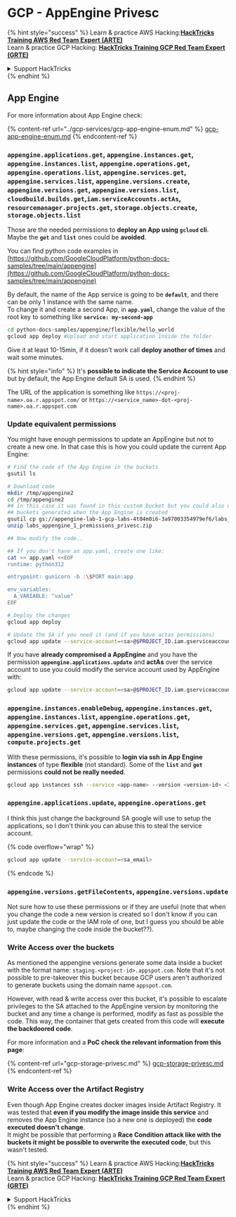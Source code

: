 # GCP - AppEngine Privesc

{% hint style="success" %}
Learn & practice AWS Hacking:<img src="../../../.gitbook/assets/image (1) (1) (1).png" alt="" data-size="line">[**HackTricks Training AWS Red Team Expert (ARTE)**](https://training.hacktricks.xyz/courses/arte)<img src="../../../.gitbook/assets/image (1) (1) (1).png" alt="" data-size="line">\
Learn & practice GCP Hacking: <img src="../../../.gitbook/assets/image (2).png" alt="" data-size="line">[**HackTricks Training GCP Red Team Expert (GRTE)**<img src="../../../.gitbook/assets/image (2).png" alt="" data-size="line">](https://training.hacktricks.xyz/courses/grte)

<details>

<summary>Support HackTricks</summary>

* Check the [**subscription plans**](https://github.com/sponsors/carlospolop)!
* **Join the** 💬 [**Discord group**](https://discord.gg/hRep4RUj7f) or the [**telegram group**](https://t.me/peass) or **follow** us on **Twitter** 🐦 [**@hacktricks\_live**](https://twitter.com/hacktricks_live)**.**
* **Share hacking tricks by submitting PRs to the** [**HackTricks**](https://github.com/carlospolop/hacktricks) and [**HackTricks Cloud**](https://github.com/carlospolop/hacktricks-cloud) github repos.

</details>
{% endhint %}

## App Engine

For more information about App Engine check:

{% content-ref url="../gcp-services/gcp-app-engine-enum.md" %}
[gcp-app-engine-enum.md](../gcp-services/gcp-app-engine-enum.md)
{% endcontent-ref %}

### `appengine.applications.get`, `appengine.instances.get`, `appengine.instances.list`, `appengine.operations.get`, `appengine.operations.list`, `appengine.services.get`, `appengine.services.list`, `appengine.versions.create`, `appengine.versions.get`, `appengine.versions.list`, `cloudbuild.builds.get`,`iam.serviceAccounts.actAs`, `resourcemanager.projects.get`, `storage.objects.create`, `storage.objects.list`

Those are the needed permissions to **deploy an App using `gcloud` cli**. Maybe the **`get`** and **`list`** ones could be **avoided**.

You can find python code examples in [https://github.com/GoogleCloudPlatform/python-docs-samples/tree/main/appengine](https://github.com/GoogleCloudPlatform/python-docs-samples/tree/main/appengine)

By default, the name of the App service is going to be **`default`**, and there can be only 1 instance with the same name.\
To change it and create a second App, in **`app.yaml`**, change the value of the root key to something like **`service: my-second-app`**

```bash
cd python-docs-samples/appengine/flexible/hello_world
gcloud app deploy #Upload and start application inside the folder
```

Give it at least 10-15min, if it doesn't work call **deploy another of times** and wait some minutes.

{% hint style="info" %}
It's **possible to indicate the Service Account to use** but by default, the App Engine default SA is used.
{% endhint %}

The URL of the application is something like `https://<proj-name>.oa.r.appspot.com/` or `https://<service_name>-dot-<proj-name>.oa.r.appspot.com`

### Update equivalent permissions

You might have enough permissions to update an AppEngine but not to create a new one. In that case this is how you could update the current App Engine:

```bash
# Find the code of the App Engine in the buckets
gsutil ls

# Download code
mkdir /tmp/appengine2
cd /tmp/appengine2
## In this case it was found in this custom bucket but you could also use the 
## buckets generated when the App Engine is created
gsutil cp gs://appengine-lab-1-gcp-labs-4t04m0i6-3a97003354979ef6/labs_appengine_1_premissions_privesc.zip .
unzip labs_appengine_1_premissions_privesc.zip

## Now modify the code..

## If you don't have an app.yaml, create one like:
cat >> app.yaml <<EOF
runtime: python312

entrypoint: gunicorn -b :\$PORT main:app

env_variables:
  A_VARIABLE: "value"
EOF

# Deploy the changes
gcloud app deploy

# Update the SA if you need it (and if you have actas permissions)
gcloud app update --service-account=<sa>@$PROJECT_ID.iam.gserviceaccount.com
```

If you have **already compromised a AppEngine** and you have the permission **`appengine.applications.update`** and **actAs** over the service account to use you could modify the service account used by AppEngine with:

```bash
gcloud app update --service-account=<sa>@$PROJECT_ID.iam.gserviceaccount.com
```

### `appengine.instances.enableDebug`, `appengine.instances.get`, `appengine.instances.list`, `appengine.operations.get`, `appengine.services.get`, `appengine.services.list`, `appengine.versions.get`, `appengine.versions.list`, `compute.projects.get`

With these permissions, it's possible to **login via ssh in App Engine instances** of type **flexible** (not standard). Some of the **`list`** and **`get`** permissions **could not be really needed**.

```bash
gcloud app instances ssh --service <app-name> --version <version-id> <ID>
```

### `appengine.applications.update`, `appengine.operations.get`

I think this just change the background SA google will use to setup the applications, so I don't think you can abuse this to steal the service account.

{% code overflow="wrap" %}
```bash
gcloud app update --service-account=<sa_email>
```
{% endcode %}

### `appengine.versions.getFileContents`, `appengine.versions.update`

Not sure how to use these permissions or if they are useful (note that when you change the code a new version is created so I don't know if you can just update the code or the IAM role of one, but I guess you should be able to, maybe changing the code inside the bucket??).

### Write Access over the buckets

As mentioned the appengine versions generate some data inside a bucket with the format name: `staging.<project-id>.appspot.com`. Note that it's not possible to pre-takeover this bucket because GCP users aren't authorized to generate buckets using the domain name `appspot.com`.

However, with read & write access over this bucket, it's possible to escalate privileges to the SA attached to the AppEngine version by monitoring the bucket and any time a change is performed, modify as fast as possible the code. This way, the container that gets created from this code will **execute the backdoored code**.

For more information and a **PoC check the relevant information from this page**:

{% content-ref url="gcp-storage-privesc.md" %}
[gcp-storage-privesc.md](gcp-storage-privesc.md)
{% endcontent-ref %}

### Write Access over the Artifact Registry

Even though App Engine creates docker images inside Artifact Registry. It was tested that **even if you modify the image inside this service** and removes the App Engine instance (so a new one is deployed) the **code executed doesn't change**.\
It might be possible that performing a **Race Condition attack like with the buckets it might be possible to overwrite the executed code**, but this wasn't tested.

{% hint style="success" %}
Learn & practice AWS Hacking:<img src="../../../.gitbook/assets/image (1) (1) (1).png" alt="" data-size="line">[**HackTricks Training AWS Red Team Expert (ARTE)**](https://training.hacktricks.xyz/courses/arte)<img src="../../../.gitbook/assets/image (1) (1) (1).png" alt="" data-size="line">\
Learn & practice GCP Hacking: <img src="../../../.gitbook/assets/image (2).png" alt="" data-size="line">[**HackTricks Training GCP Red Team Expert (GRTE)**<img src="../../../.gitbook/assets/image (2).png" alt="" data-size="line">](https://training.hacktricks.xyz/courses/grte)

<details>

<summary>Support HackTricks</summary>

* Check the [**subscription plans**](https://github.com/sponsors/carlospolop)!
* **Join the** 💬 [**Discord group**](https://discord.gg/hRep4RUj7f) or the [**telegram group**](https://t.me/peass) or **follow** us on **Twitter** 🐦 [**@hacktricks\_live**](https://twitter.com/hacktricks_live)**.**
* **Share hacking tricks by submitting PRs to the** [**HackTricks**](https://github.com/carlospolop/hacktricks) and [**HackTricks Cloud**](https://github.com/carlospolop/hacktricks-cloud) github repos.

</details>
{% endhint %}
